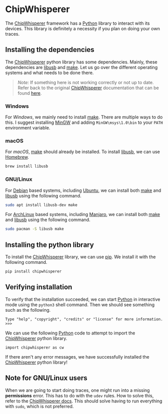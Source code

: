 # ChipWhisperer

The [ChipWhisperer] framework has a [Python] library to interact with its
devices.  This library is definitely a necessity if you plan on doing your own
traces.

## Installing the dependencies

The [ChipWhisperer] python library has some dependencies. Mainly, these
dependencies are [libusb] and [make]. Let us go over the different operating
systems and what needs to be done there.

> _Note:_ If something here is not working correctly or not up to date. Refer
> back to the original [ChipWhisperer] documentation that can be found
> [here](https://chipwhisperer.readthedocs.io/en/latest/prerequisites.html).

### Windows

For _Windows_, we mainly need to install [make]. There are multiple ways to do
this. I suggest installing [MinGW](https://letmegooglethat.com/?q=MinGW) and
adding `MinGW\msys\1.0\bin` to your `PATH` environment variable.

### macOS

For _macOS_, [make] should already be installed. To install [libusb], we can
use [Homebrew](https://brew.sh/).

```bash
brew install libusb
```

### GNU/Linux

For [Debian] based systems, including [Ubuntu], we can install both [make] and
[libusb] using the following command.

```bash
sudo apt install libusb-dev make
```

For [ArchLinux] based systems, including [Manjaro], we can install both [make]
and [libusb] using the following command.

```bash
sudo pacman -S libusb make
```

## Installing the python library

To install the [ChipWhisperer] library, we can use [pip]. We install it with the following
command.

```bash
pip install chipwhisperer
```

## Verifying installation

To verify that the installation succeeded, we can start [Python] in interactive
mode using the `python3` shell command. Then we should see something such as the
following.

```text
Type "help", "copyright", "credits" or "license" for more information.
>>>
```

We can use the following [Python] code to attempt to import the [ChipWhisperer]
python library.

```python3
import chipwhisperer as cw
```

If there aren't any error messages, we have successfully installed the
[ChipWhisperer] python library!

## Note for GNU/Linux users

When we are going to start doing traces, one might run into a missing
__permissions__ error.  This has to do with the `udev` rules. How to solve this,
refer to the [ChipWhisperer
docs](https://chipwhisperer.readthedocs.io/en/latest/prerequisites.html#hardware-drivers).
This should solve having to run everything with `sudo`, which is not preferred.

[Python]: https://en.wikipedia.org/wiki/Python_(programming_language)
[C]: https://en.wikipedia.org/wiki/Python_(programming_language)
[RSA]: https://en.wikipedia.org/wiki/RSA_(cryptosystem)
[Power analysis]: https://en.wikipedia.org/wiki/Power_analysis
[ChipWhisperer]: https://github.com/newaetech/chipwhisperer
[Side-Channel analysis]: https://en.wikipedia.org/wiki/Side-channel_attack
[TQDM]: https://github.com/tqdm/tqdm
[NumPy]: https://numpy.org/
[Ubuntu]: https://en.wikipedia.org/wiki/Ubuntu
[Debian]: https://en.wikipedia.org/wiki/Debian
[ArchLinux]: https://en.wikipedia.org/wiki/Arch_Linux
[Manjaro]: https://en.wikipedia.org/wiki/Manjaro
[matplotlib]: https://matplotlib.org/
[pip]: https://pypi.org/project/pip/
[make]: https://en.wikipedia.org/wiki/Make_(software)
[libusb]: https://en.wikipedia.org/wiki/Libusb
